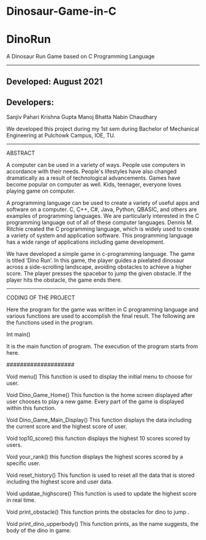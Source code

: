 # Dinosaur-Game-in-C

# DinoRun

A Dinosaur Run Game based on C Programming Language

*********************************************************


## Developed: August 2021

## Developers:

Sanjiv Pahari
Krishna Gupta
Manoj Bhatta
Nabin Chaudhary

We developed this project during my 1st sem during Bachelor of Mechanical Engineering at Pulchowk Campus, IOE, TU.



*********************************************************

ABSTRACT

A computer can be used in a variety of ways. People use computers in accordance
with their needs. People's lifestyles have also changed dramatically as a result of
technological advancements. Games have become popular on computer as well. Kids,
teenager, everyone loves playing game on computer.

A programming language can be used to create a variety of useful apps and
software on a computer. C, C++, C#, Java, Python, QBASIC, and others are examples of
programming languages. We are particularly interested in the C programming language
out of all of these computer languages. Dennis M. Ritchie created the C programming
language, which is widely used to create a variety of system and application software.
This programming language has a wide range of applications including game
development.

We have developed a simple game in c-programming language. The game is titled
‘Dino Run’. In this game, the player guides a pixelated dinosaur across a side-scrolling
landscape, avoiding obstacles to achieve a higher score. The player presses the spacebar
to jump the given obstacle. If the player hits the obstacle, the game ends there.


*********************************************************

CODING OF THE PROJECT

Here the program for the game was written in C programming language and various
functions are used to accomplish the final result. The following are the functions used in
the program.

Int main()

It is the main function of program. The execution of the program starts from here.

####################

Void menu()
This function is used to display the initial menu to choose for user.

Void Dino_Game_Home()
This function is the home screen displayed after user chooses to play a new game.
Every part of the game is displayed within this function.

Void Dino_Game_Main_Display()
This function displays the data including the current score and the highest score of
user.

Void top10_score()
this function displays the highest 10 scores scored by users.

Void your_rank()
this function displays the highest scores scored by a specific user.

Void reset_history()
This function is used to reset all the data that is stored including the highest score
and user data.

Void updatae_highscore()
This function is used to update the highest score in real time.

Void print_obstacle()
This function prints the obstacles for dino to jump .

Void print_dino_upperbody()
This function prints, as the name suggests, the body of the dino in game.


